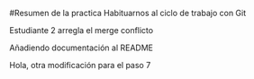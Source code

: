 #Resumen de la practica
Habituarnos al ciclo de trabajo con Git

Estudiante 2 arregla el merge conflicto

Añadiendo documentación al README

Hola, otra modificación para el paso 7


